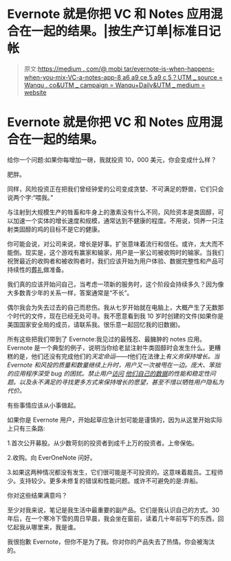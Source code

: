 # Evernote 就是你把 VC 和 Notes 应用混合在一起的结果。|按生产订单|标准日记帐

> 原文:[https://medium . com/@ mobi tar/evernote-is-when-happens-when-you-mix-VC-a-notes-app-8 a6 a9 ce 5 a9 c 5？UTM _ source = Wanqu . co&UTM _ campaign = Wanqu+Daily&UTM _ medium = website](https://medium.com/@mobitar/evernote-is-what-happens-when-you-mix-vc-with-a-notes-app-8a6a9ce5a9c5?utm_source=wanqu.co&utm_campaign=Wanqu+Daily&utm_medium=website)

# Evernote 就是你把 VC 和 Notes 应用混合在一起的结果。

给你一个问题:如果你每增加一磅，我就投资 10，000 美元，你会变成什么样？

肥胖。

同样，风险投资正在把我们曾经钟爱的公司变成贪婪、不可满足的野兽，它们只会说两个字:“喂我。”

与注射到大规模生产的牲畜和牛身上的激素没有什么不同，风险资本是类固醇，可以加速一个实体的增长速度和规模，通常达到不健康的程度。不用说，饲养一只注射类固醇的鸡的目标不是它的健康。



你可能会说，对公司来说，增长是好事。扩张意味着流行和信任。或许，太大而不能倒。现实是，这个游戏有赢家和输家，用户是一家公司被收购时的输家。当我们祝贺最近的收购者和被收购者时，我们应该开始为用户体验、数据完整性和产品可持续性的[葬礼](https://indieweb.org/site-deaths)做准备。

我们真的应该开始问自己，当考虑一项新的服务时，这个阶段会持续多久？因为像大多数青少年的关系一样，答案通常是“不长”。

偶尔我会为失去过去的自己而悲伤。我从七岁开始就在电脑上，大概产生了无数那个时代的文件，现在已经无处可寻。我不愿意看到我 10 岁时创建的文件(如果你是美国国家安全局的成员，请联系我。很乐意一起回忆我的旧数据)。

所有这些把我们带到了 Evernote:我见过的最残忍、最臃肿的 notes 应用。Evernote 是一个典型的例子，说明当你给老鼠注射牛类固醇时会发生什么。更糟糕的是，他们还没有完成他们的*天定命运*——*t*他们在法律上*有义务保持增长。当 Evernote 和风投的质量和数量继续上升时，用户又一次被甩在一边。庞大、笨拙的应用程序深受 bug 的困扰。禁止用户[访问](https://discussion.evernote.com/topic/55624-i-cant-see-my-notes/) [他们自己的数据](https://discussion.evernote.com/topic/99570-i-cant-access-my-notes-on-my-device-really/)的性能和稳定性问题。以及永不满足的寻找更多方式来保持增长的愿望，甚至不惜以牺牲用户隐私为代价。*

有些事情应该从小事做起。

如果你是 Evernote 用户，开始起草应急计划可能是谨慎的，因为从这里开始实际上只有三条路:

1.首次公开募股。从少数苛刻的投资者到成千上万的投资者。上帝保佑。

2.收购。向 EverOneNote 问好。

3.如果这两种情况都没有发生，它们很可能是不可投资的。这意味着裁员。工程师少。支持较少。更多未修复的错误和性能问题。或许不可避免的是:弃船。

你对这些结果满意吗？

至少对我来说，笔记是我生活中最重要的副产品。它们是我认识自己的方式。30 年后，在一个寒冷下雪的周日早晨，我会坐在窗前，读着几十年前写下的东西，回忆起我从哪里来，我是谁。

我很抱歉 Evernote，但你不是为了我。你对你的产品失去了热情。你会被淘汰的。

